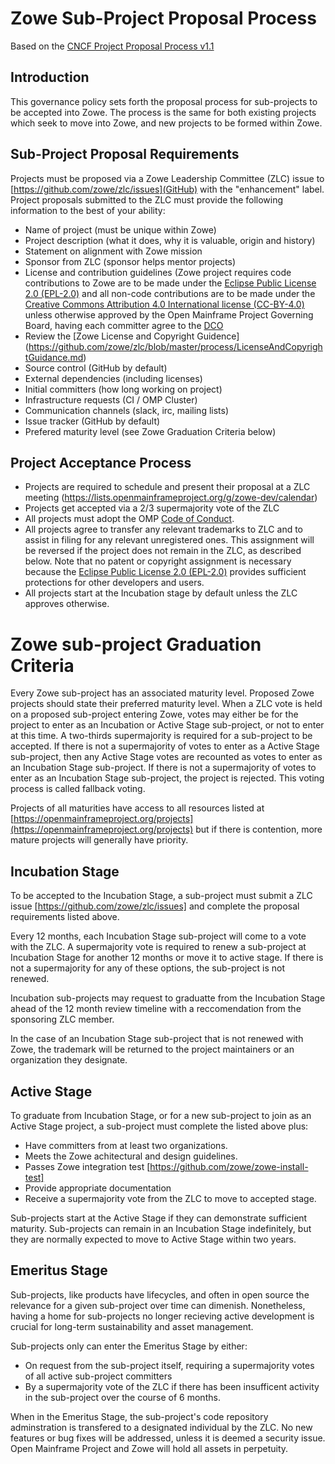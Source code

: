 # Zowe Sub-Project Proposal Process

Based on the [CNCF Project Proposal Process v1.1](https://github.com/CNCF/toc/blob/40abe6f81c2b46842a87d6c47cf4190f0d8c1856/process/project_proposals.adoc)

## Introduction

This governance policy sets forth the proposal process for sub-projects to be accepted into Zowe. The process is the same for both existing projects which seek to move into Zowe, and new projects to be formed within Zowe.

## Sub-Project Proposal Requirements

Projects must be proposed via a Zowe Leadership Committee (ZLC) issue to [https://github.com/zowe/zlc/issues](GitHub) with the "enhancement" label. Project proposals submitted to the ZLC must provide the following information to the best of your ability:

* Name of project (must be unique within Zowe)
* Project description (what it does, why it is valuable, origin and history)
* Statement on alignment with Zowe mission
* Sponsor from ZLC (sponsor helps mentor projects)
* License and contribution guidelines (Zowe project requires code contributions to Zowe are to be made under the [Eclipse Public License 2.0 (EPL-2.0)](https://spdx.org/licenses/EPL-2.0.html) and all non-code contributions are to be made under the [Creative Commons Attribution 4.0 International license (CC-BY-4.0)](https://spdx.org/licenses/CC-BY-4.0.html) unless otherwise approved by the Open Mainframe Project Governing Board, having each committer agree to the [DCO](https://developercertificate.org/)
* Review the [Zowe License and Copyright Guidence] (https://github.com/zowe/zlc/blob/master/process/LicenseAndCopyrightGuidance.md)
* Source control (GitHub by default)
* External dependencies (including licenses)
* Initial committers (how long working on project)
* Infrastructure requests (CI / OMP Cluster)
* Communication channels (slack, irc, mailing lists)
* Issue tracker (GitHub by default)
* Prefered maturity level (see Zowe Graduation Criteria below)

## Project Acceptance Process

* Projects are required to schedule and present their proposal at a ZLC meeting (https://lists.openmainframeproject.org/g/zowe-dev/calendar)
* Projects get accepted via a 2/3 supermajority vote of the ZLC
* All projects must adopt the OMP [Code of Conduct](code_of_conduct.md).
* All projects agree to transfer any relevant trademarks to ZLC and to assist in filing for any relevant unregistered ones. This assignment will be reversed if the project does not remain in the ZLC, as described below. Note that no patent or copyright assignment is necessary because the [Eclipse Public License 2.0 (EPL-2.0)](https://spdx.org/licenses/EPL-2.0.html) provides sufficient protections for other developers and users.
* All projects start at the Incubation stage by default unless the ZLC approves otherwise.

# Zowe sub-project Graduation Criteria

Every Zowe sub-project has an associated maturity level. Proposed Zowe projects should state their preferred maturity level. When a ZLC vote is held on a proposed sub-project entering Zowe, votes may either be for the project to enter as an Incubation or Active Stage sub-project, or not to enter at this time. A two-thirds supermajority is required for a sub-project to be accepted. If there is not a supermajority of votes to enter as a Active Stage sub-project, then any Active Stage votes are recounted as votes to enter as an Incubation Stage sub-project. If there is not a supermajority of votes to enter as an Incubation Stage sub-project, the project is rejected. This voting process is called fallback voting.

Projects of all maturities have access to all resources listed at [https://openmainframeproject.org/projects](https://openmainframeproject.org/projects) but if there is contention, more mature projects will generally have priority.

## Incubation Stage

To be accepted to the Incubation Stage, a sub-project must submit a ZLC issue [https://github.com/zowe/zlc/issues] and complete the proposal requirements listed above.

Every 12 months, each Incubation Stage sub-project will come to a vote with the ZLC. A supermajority vote is required to renew a sub-project at Incubation Stage for another 12 months or move it to active stage. If there is not a supermajority for any of these options, the sub-project is not renewed.

Incubation sub-projects may request to graduatte from the Incubation Stage ahead of the 12 month review timeline with a reccomendation from the sponsoring ZLC member.

In the case of an Incubation Stage sub-project that is not renewed with Zowe, the trademark will be returned to the project maintainers or an organization they designate.

## Active Stage

To graduate from Incubation Stage, or for a new sub-project to join as an Active Stage project, a sub-project must complete the listed above plus:

* Have committers from at least two organizations.
* Meets the Zowe achitectural and design guidelines. 
* Passes Zowe integration test [https://github.com/zowe/zowe-install-test]
* Provide appropriate documentation
* Receive a supermajority vote from the ZLC to move to accepted stage.

Sub-projects start at the Active Stage if they can demonstrate sufficient maturity. Sub-projects can remain in an Incubation Stage indefinitely, but they are normally expected to move to Active Stage within two years.

## Emeritus Stage

Sub-projects, like products have lifecycles, and often in open source the relevance for a given sub-project over time can dimenish. Nonetheless, having a home for sub-projects no longer recieving active development is crucial for long-term sustainability and asset management.

Sub-projects only can enter the Emeritus Stage by either:

* On request from the sub-project itself, requiring a supermajority votes of all active sub-project committers
* By a supermajority vote of the ZLC if there has been insufficent activity in the sub-project over the course of 6 months.

When in the Emeritus Stage, the sub-project's code repository adminstration is transfered to a designated individual by the ZLC. No new features or bug fixes will be addressed, unless it is deemed a security issue. Open Mainframe Project and Zowe will hold all assets in perpetuity.
